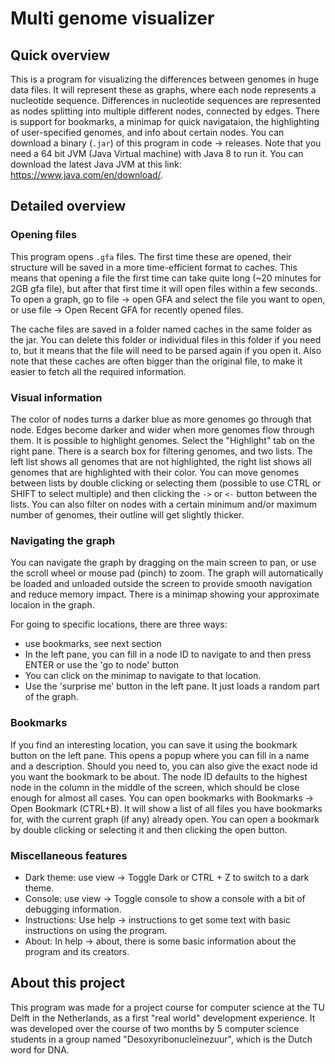 # Multi genome visualizer

## Quick overview
This is a program for visualizing the differences between genomes in huge data files. It will represent these as graphs, where each node represents a nucleotide sequence. Differences in nucleotide sequences are represented as nodes splitting into multiple different nodes, connected by edges. There is support for bookmarks, a minimap for quick navigataion, the highlighting of user-specified genomes, and info about certain nodes.
You can download a binary (`.jar`) of this program in code -> releases. Note that you need a 64 bit JVM (Java Virtual machine) with Java 8 to run it. You can download the latest Java JVM at this link: https://www.java.com/en/download/.

## Detailed overview
### Opening files
This program opens `.gfa` files. The first time these are opened, their structure will be saved in a more time-efficient format to caches. This means that opening a file the first time can take quite long (~20 minutes for 2GB gfa file), but after that first time it will open files within a few seconds.
To open a graph, go to file -> open GFA and select the file you want to open, or use file -> Open Recent GFA for recently opened files.

The cache files are saved in a folder named caches in the same folder as the jar. You can delete this folder or individual files in this folder if you need to, but it means that the file will need to be parsed again if you open it. Also note that these caches are often bigger than the original file, to make it easier to fetch all the required information.

### Visual information
The color of nodes turns a darker blue as more genomes go through that node. Edges become darker and wider when more genomes flow through them. It is possible to highlight genomes. Select the "Highlight" tab on the right pane. There is a search box for filtering genomes, and two lists. The left list shows all genomes that are not highlighted, the right list shows all genomes that are highlighted with their color. You can move genomes between lists by double clicking or selecting them (possible to use CTRL or SHIFT to select multiple) and then clicking the `->` or `<-` button between the lists.
You can also filter on nodes with a certain minimum and/or maximum number of genomes, their outline will get slightly thicker.

### Navigating the graph
You can navigate the graph by dragging on the main screen to pan, or use the scroll wheel or mouse pad (pinch) to zoom. The graph will automatically be loaded and unloaded outside the screen to provide smooth navigation and reduce memory impact. There is a minimap showing your approximate locaion in the graph.

For going to specific locations, there are three ways:
- use bookmarks, see next section
- In the left pane, you can fill in a node ID to navigate to and then press ENTER or use the 'go to node' button
- You can click on the minimap to navigate to that location.
- Use the 'surprise me' button in the left pane. It just loads a random part of the graph.

### Bookmarks
If you find an interesting location, you can save it using the bookmark button on the left pane. This opens a popup where you can fill in a name and a description. Should you need to, you can also give the exact node id you want the bookmark to be about. The node ID defaults to the highest node in the column in the middle of the screen, which should be close enough for almost all cases.
You can open bookmarks with Bookmarks -> Open Bookmark (CTRL+B). It will show a list of all files you have bookmarks for, with the current graph (if any) already open. You can open a bookmark by double clicking or selecting it and then clicking the open button.

### Miscellaneous features
- Dark theme: use view -> Toggle Dark or CTRL + Z to switch to a dark theme.
- Console: use view -> Toggle console to show a console with a bit of debugging information.
- Instructions: Use help -> instructions to get some text with basic instructions on using the program. 
- About: In help -> about, there is some basic information about the program and its creators.

## About this project
This program was made for a project course for computer science at the TU Delft in the Netherlands, as a first "real world" development experience.
It was developed over the course of two months by 5 computer science students in a group named "Desoxyribonucleïnezuur", which is the Dutch word for DNA.
